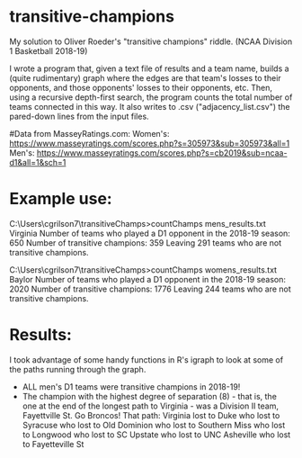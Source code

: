 # transitive-champions
My solution to Oliver Roeder's "transitive champions" riddle. (NCAA Division 1 Basketball 2018-19)

I wrote a program that, given a text file of results and a team name, builds a (quite rudimentary) graph where the edges are that team's losses to their opponents, and those opponents' losses to their opponents, etc.
Then, using a recursive depth-first search, the program counts the total number of teams connected in this way. It also writes to .csv ("adjacency_list.csv") the pared-down lines from the input files.

#Data from MasseyRatings.com:
Women's: https://www.masseyratings.com/scores.php?s=305973&sub=305973&all=1
Men's: https://www.masseyratings.com/scores.php?s=cb2019&sub=ncaa-d1&all=1&sch=1

# Example use:
C:\Users\cgrilson7\transitiveChamps>countChamps mens_results.txt Virginia
Number of teams who played a D1 opponent in the 2018-19 season: 650
Number of transitive champions: 359
Leaving 291 teams who are not transitive champions.

C:\Users\cgrilson7\transitiveChamps>countChamps womens_results.txt Baylor
Number of teams who played a D1 opponent in the 2018-19 season: 2020
Number of transitive champions: 1776
Leaving 244 teams who are not transitive champions.

# Results:
I took advantage of some handy functions in R's igraph to look at some of the paths running through the graph.
- ALL men's D1 teams were transitive champions in 2018-19!
- The champion with the highest degree of separation (8) - that is, the one at the end of the longest path to Virginia - was a Division II team, Fayettville St. Go Broncos!
      That path:
      Virginia lost to
      Duke who lost to
      Syracuse who lost to 
      Old Dominion who lost to
      Southern Miss who lost to 
      Longwood who lost to
      SC Upstate who lost to
      UNC Asheville who lost to
      Fayetteville St
